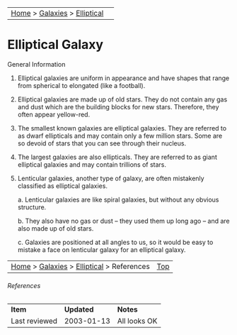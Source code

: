 |    |    |
|:---|---:|
|[Home](/notes/#object-notes) > [Galaxies](/notes/#galaxies) > [Elliptical](#elliptical-galaxy) |  |

# Elliptical Galaxy 
General Information

1.	Elliptical galaxies are uniform in appearance and have shapes that range from spherical to elongated (like a football).

2.	Elliptical galaxies are made up of old stars.  They do not contain any gas and dust which are the building blocks for new stars.  Therefore, they often appear yellow-red.

3.	The smallest known galaxies are elliptical galaxies.  They are referred to as dwarf ellipticals and may contain only a few million stars.  Some are so devoid of stars that you can see through their nucleus.

4.	The largest galaxies are also ellipticals.  They are referred to as giant elliptical galaxies and may contain trillions of stars.

5.	Lenticular galaxies, another type of galaxy, are often mistakenly classified as elliptical galaxies.

    a.	Lenticular galaxies are like spiral galaxies, but without any obvious structure.

    b.	They also have no gas or dust – they used them up long ago – and are also made up of old stars.

    c.	Galaxies are positioned at all angles to us, so it would be easy to mistake a face on lenticular galaxy for an elliptical galaxy. 

|    |    |
|:---|---:|
|[Home](/notes/#object-notes) > [Galaxies](/notes/#galaxies) > [Elliptical](#elliptical-galaxy) > References | [Top](#elliptical-galaxy) |

###### References
|   |   |   |
|---|---|---|
|**Item**|**Updated**|**Notes**|
|Last reviewed|2003-01-13|All looks OK|

